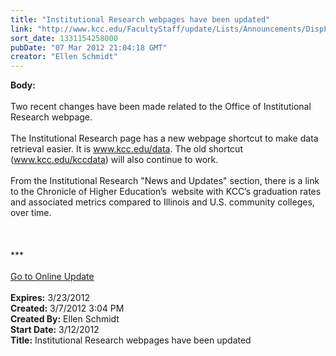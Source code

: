 ```yaml
---
title: "Institutional Research webpages have been updated"
link: "http://www.kcc.edu/FacultyStaff/update/Lists/Announcements/DispForm.aspx?ID=631"
sort_date: 1331154258000
pubDate: "07 Mar 2012 21:04:18 GMT"
creator: "Ellen Schmidt"
---
```


<div><b>Body:</b> <div class="ExternalClassCA85BCD0908B42B18187F60B00A91016">
<div><br />Two recent changes have been made related to the Office of Institutional Research webpage.</div>
<div><br />The Institutional Research page has a new webpage shortcut to make data retrieval easier. It is <a href="/data">www.kcc.edu/data</a>. The old shortcut (<a href="/kccdata">www.kcc.edu/kccdata</a>) will also continue to work.</div>
<div><br />From the Institutional Research &quot;News and Updates&quot; section, there is a link to the Chronicle of Higher Education’s  website with KCC’s graduation rates and associated metrics compared to Illinois and U.S. community colleges, over time.</div>
<div><br /> </div>
<div>
<div>
<div> </div>
<div>***</div>
<div> </div>
<div><a href="/FacultyStaff/update/Pages/dailyupdate.aspx">Go to Online Update</a></div>
<div> </div></div></div></div></div>
<div><b>Expires:</b> 3/23/2012</div>
<div><b>Created:</b> 3/7/2012 3:04 PM</div>
<div><b>Created By:</b> Ellen Schmidt</div>
<div><b>Start Date:</b> 3/12/2012</div>
<div><b>Title:</b> Institutional Research webpages have been updated</div>
